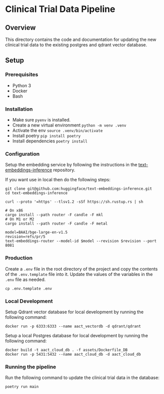 # Clinical Trial Data Pipeline

## Overview
This directory contains the code and documentation for updating the new clinical trial data to the existing postgres and qdrant vector database.

## Setup

### Prerequisites
- Python 3
- Docker
- Bash

### Installation
- Make sure `pyenv` is installed.
- Create a new virtual environment `python -m venv .venv`
- Activate the env `source .venv/bin/activate`
- Install poetry `pip install poetry`
- Install dependencies `poetry install`

### Configuration
Setup the embedding service by following the instructions in the [text-embeddings-inference](https://github.com/huggingface/text-embeddings-inference/tree/main) repository.

If you want use in local then do the following steps:

```
git clone git@github.com:huggingface/text-embeddings-inference.git
cd text-embeddings-inference

curl --proto '=https' --tlsv1.2 -sSf https://sh.rustup.rs | sh

# On x86
cargo install --path router -F candle -F mkl
# On M1 or M2
cargo install --path router -F candle -F metal

model=BAAI/bge-large-en-v1.5
revision=refs/pr/5
text-embeddings-router --model-id $model --revision $revision --port 8081
```

### Production
Create a `.env` file in the root directory of the project and copy the contents of the `.env.template` file into it. Update the values of the variables in the `.env` file as needed.
```
cp .env.template .env
```

### Local Development
Setup Qdrant vector database for local development by running the following command:
```
docker run -p 6333:6333 --name aact_vectordb -d qdrant/qdrant
```

Setup a local Postgres database for local development by running the following command:
```
docker build -t aact_cloud_db . -f assets/Dockerfile_DB
docker run -p 5431:5432 --name aact_cloud_db -d aact_cloud_db
```

### Running the pipeline
Run the following command to update the clinical trial data in the database:

```
poetry run main
```
